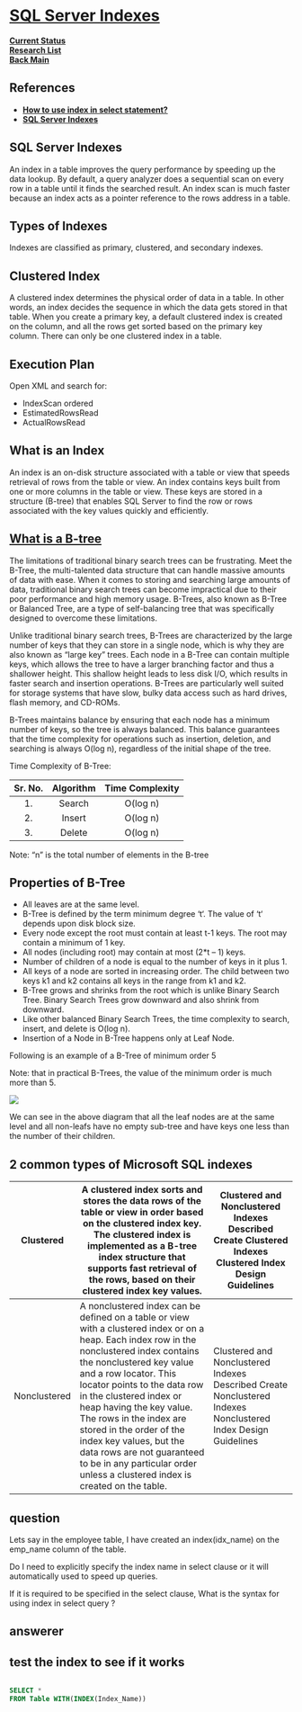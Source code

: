 # **[SQL Server Indexes](https://hasura.io/learn/database/microsoft-sql-server/indexes/)**

**[Current Status](../../../../development/status/weekly/current_status.md)**\
**[Research List](../../../../research/research_list.md)**\
**[Back Main](../../../../README.md)**

## References

- **[How to use index in select statement?](https://stackoverflow.com/questions/6593765/how-to-use-index-in-select-statement)**
- **[SQL Server Indexes](https://learn.microsoft.com/en-us/sql/relational-databases/indexes/clustered-and-nonclustered-indexes-described?view=sql-server-ver16)**

## SQL Server Indexes

An index in a table improves the query performance by speeding up the data lookup. By default, a query analyzer does a sequential scan on every row in a table until it finds the searched result. An index scan is much faster because an index acts as a pointer reference to the rows address in a table.

## Types of Indexes

Indexes are classified as primary, clustered, and secondary indexes.

## Clustered Index

A clustered index determines the physical order of data in a table. In other words, an index decides the sequence in which the data gets stored in that table. When you create a primary key, a default clustered index is created on the column, and all the rows get sorted based on the primary key column. There can only be one clustered index in a table.

## Execution Plan

Open XML and search for:

- IndexScan ordered
- EstimatedRowsRead
- ActualRowsRead

## What is an Index

An index is an on-disk structure associated with a table or view that speeds retrieval of rows from the table or view. An index contains keys built from one or more columns in the table or view. These keys are stored in a structure (B-tree) that enables SQL Server to find the row or rows associated with the key values quickly and efficiently.

## **[What is a B-tree](https://www.geeksforgeeks.org/introduction-of-b-tree-2/)**

The limitations of traditional binary search trees can be frustrating. Meet the B-Tree, the multi-talented data structure that can handle massive amounts of data with ease. When it comes to storing and searching large amounts of data, traditional binary search trees can become impractical due to their poor performance and high memory usage. B-Trees, also known as B-Tree or Balanced Tree, are a type of self-balancing tree that was specifically designed to overcome these limitations.

Unlike traditional binary search trees, B-Trees are characterized by the large number of keys that they can store in a single node, which is why they are also known as “large key” trees. Each node in a B-Tree can contain multiple keys, which allows the tree to have a larger branching factor and thus a shallower height. This shallow height leads to less disk I/O, which results in faster search and insertion operations. B-Trees are particularly well suited for storage systems that have slow, bulky data access such as hard drives, flash memory, and CD-ROMs.

B-Trees maintains balance by ensuring that each node has a minimum number of keys, so the tree is always balanced. This balance guarantees that the time complexity for operations such as insertion, deletion, and searching is always O(log n), regardless of the initial shape of the tree.

Time Complexity of B-Tree:

| Sr. No. | Algorithm | Time Complexity |
|:-------:|:---------:|:---------------:|
|    1.   |   Search  |     O(log n)    |
|    2.   |   Insert  |     O(log n)    |
|    3.   |   Delete  |     O(log n)    |

Note: “n” is the total number of elements in the B-tree

## Properties of B-Tree

- All leaves are at the same level.
- B-Tree is defined by the term minimum degree ‘t‘. The value of ‘t‘ depends upon disk block size.
- Every node except the root must contain at least t-1 keys. The root may contain a minimum of 1 key.
- All nodes (including root) may contain at most (2*t – 1) keys.
- Number of children of a node is equal to the number of keys in it plus 1.
- All keys of a node are sorted in increasing order. The child between two keys k1 and k2 contains all keys in the range from k1 and k2.
- B-Tree grows and shrinks from the root which is unlike Binary Search Tree. Binary Search Trees grow downward and also shrink from downward.
- Like other balanced Binary Search Trees, the time complexity to search, insert, and delete is O(log n).
- Insertion of a Node in B-Tree happens only at Leaf Node.

Following is an example of a B-Tree of minimum order 5

Note: that in practical B-Trees, the value of the minimum order is much more than 5.

![](https://media.geeksforgeeks.org/wp-content/uploads/20200506235136/output253.png)

We can see in the above diagram that all the leaf nodes are at the same level and all non-leafs have no empty sub-tree and have keys one less than the number of their children.

## 2 common types of Microsoft SQL indexes

| Clustered    | A clustered index sorts and stores the data rows of the table or view in order based on the clustered index key. The clustered index is implemented as a B-tree index structure that supports fast retrieval of the rows, based on their clustered index key values.                                                                                                                                                                                                             | Clustered and Nonclustered Indexes Described  Create Clustered Indexes  Clustered Index Design Guidelines       |
|--------------|----------------------------------------------------------------------------------------------------------------------------------------------------------------------------------------------------------------------------------------------------------------------------------------------------------------------------------------------------------------------------------------------------------------------------------------------------------------------------------|-----------------------------------------------------------------------------------------------------------------|
| Nonclustered | A nonclustered index can be defined on a table or view with a clustered index or on a heap. Each index row in the nonclustered index contains the nonclustered key value and a row locator. This locator points to the data row in the clustered index or heap having the key value. The rows in the index are stored in the order of the index key values, but the data rows are not guaranteed to be in any particular order unless a clustered index is created on the table. | Clustered and Nonclustered Indexes Described  Create Nonclustered Indexes  Nonclustered Index Design Guidelines |

## question

Lets say in the employee table, I have created an index(idx_name) on the emp_name column of the table.

Do I need to explicitly specify the index name in select clause or it will automatically used to speed up queries.

If it is required to be specified in the select clause, What is the syntax for using index in select query ?

## answerer

## test the index to see if it works

```sql

SELECT *
FROM Table WITH(INDEX(Index_Name))
```
